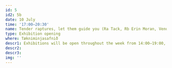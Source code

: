 ```yaml
---
id: 5
id2: 5b
date: 10 July
time: '17:00–20:30'
name: Tender raptures, let them guide you (Ra Tack, Rb Erin Moran, Venus Jasper)
type: Exhibition opening
where: Tækniminjasafnið
descr1: Exhibitions will be open throughout the week from 14:00–19:00, Monday to Saturday.
descr2: 
descr3: 
img: ''
---
```

